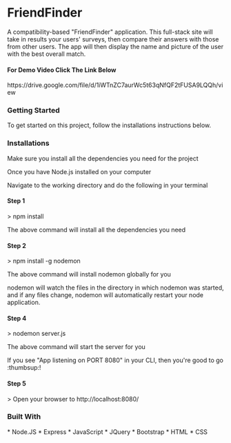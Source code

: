 <h1>FriendFinder</h1>

<p>A compatibility-based "FriendFinder" application. This full-stack site will
take in results your users' surveys, then compare their answers with those from other users. The app 
will then display the name and picture of the user with the best overall match.</p>

<h4><strong>For Demo Video Click The Link Below</strong></h4>
https://drive.google.com/file/d/1iWTnZC7aurWc5t63qNfQF2tFUSA9LQQh/view


<h3>Getting Started</h3>
<p>To get started on this project, follow the installations instructions below.</p>

<h3>Installations</h3>

<p>Make sure you install all the dependencies you need for the project</p>
<p>Once you have Node.js installed on your computer</p>
<p>Navigate to the working directory and do the following in your terminal</p>

<h4>Step 1</h4>
<p>> npm install<p>

<p>The above command will install all the dependencies you need</p>

<h4>Step 2</h4>
<p>> npm install -g nodemon</p>

<p>The above command will install nodemon globally for you</p>
<p>nodemon will watch the files in the directory in which nodemon was started, and if any files 
change, nodemon will automatically restart your node application.</p>


<h4>Step 4</h4>
<p>> nodemon server.js</p>
<p>The above command will start the server for you</p>

<p>If you see "App listening on PORT 8080" in your CLI, then you're good to go :thumbsup:!<p>

<h4>Step 5</h4>
<p>> Open your browser to http://localhost:8080/</p>

<h3>Built With</h3>
* Node.JS
* Express
* JavaScript
* JQuery
* Bootstrap
* HTML
* CSS

